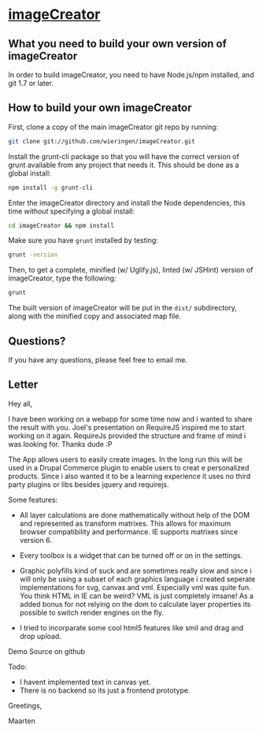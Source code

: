 [imageCreator](http://baijs.com/imagecreator) 
==================================================

What you need to build your own version of imageCreator
--------------------------------------

In order to build imageCreator, you need to have Node.js/npm installed, and git 1.7 or later.


How to build your own imageCreator
----------------------------

First, clone a copy of the main imageCreator git repo by running:

```bash
git clone git://github.com/wieringen/imageCreator.git
```

Install the grunt-cli package so that you will have the correct version of grunt available from any project that needs it. This should be done as a global install:

```bash
npm install -g grunt-cli
```

Enter the imageCreator directory and install the Node dependencies, this time *without* specifying a global install:

```bash
cd imageCreator && npm install
```

Make sure you have `grunt` installed by testing:

```bash
grunt -version
```

Then, to get a complete, minified (w/ Uglify.js), linted (w/ JSHint) version of imageCreator, type the following:

```bash
grunt
```

The built version of imageCreator will be put in the `dist/` subdirectory, along with the minified copy and associated map file.


Questions?
----------

If you have any questions, please feel free to email me.



Letter
----------------------------

Hey all,

I have been working on a webapp for some time now and i wanted to share the result with you. Joel's presentation on RequireJS inspired me to start working on it again. RequireJs provided the structure and frame of mind i was looking for. Thanks dude :P

The App allows users to easily create images. In the long run this will be used in a Drupal Commerce plugin to enable users to creat e personalized products. Since i also wanted it to be a learning experience it uses no third party plugins or libs besides jquery and requirejs.

Some features:

- All layer calculations are done mathematically without help of the DOM and represented as transform matrixes. This allows for maximum browser compatibility and performance. IE supports matrixes since version 6.

- Every toolbox is a widget that can be turned off or on in the settings.

- Graphic polyfills kind of suck and are sometimes really slow and since i will only be using a subset of each graphics language i created seperate implementations for svg, canvas and vml. Especially vml was quite fun. You think HTML in IE can be weird? VML is just completely imsane! As a added bonus for not relying on the dom to calculate layer properties its possible to switch render engines on the fly.

- I tried to incorparate some cool html5 features like smil and drag and drop upload.

Demo
Source on github

Todo:

- I havent implemented text in canvas yet.
- There is no backend so its just a frontend prototype.

Greetings,

Maarten



